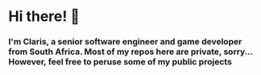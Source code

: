 # Hi there! 👋

### I'm Claris, a senior software engineer and game developer from South Africa. Most of my repos here are private, sorry... However, feel free to peruse some of my public projects


<!--
**TheDollarGameStore/TheDollarGameStore** is a ✨ _special_ ✨ repository because its `README.md` (this file) appears on your GitHub profile.

Here are some ideas to get you started:

- 🔭 I’m currently working on ...
- 🌱 I’m currently learning ...
- 👯 I’m looking to collaborate on ...
- 🤔 I’m looking for help with ...
- 💬 Ask me about ...
- 📫 How to reach me: ...
- 😄 Pronouns: ...
- ⚡ Fun fact: ...
-->
